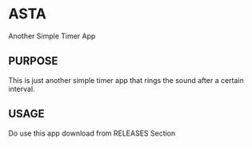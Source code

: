# ASTA

Another Simple Timer App

## PURPOSE

This is just another simple timer app that rings the sound after a certain interval.

## USAGE

Do use this app download from RELEASES Section
